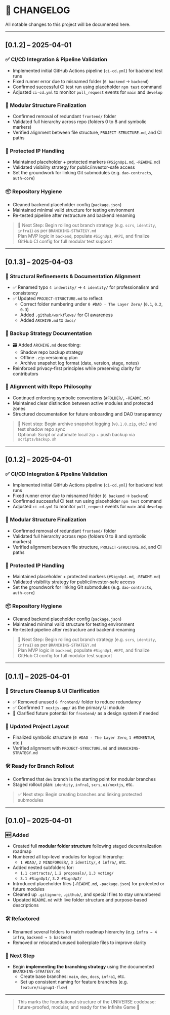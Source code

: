# 📜 CHANGELOG  
All notable changes to this project will be documented here.

---

## [0.1.2] – 2025-04-01

### ✅ CI/CD Integration & Pipeline Validation  
- Implemented initial GitHub Actions pipeline (`ci-cd.yml`) for backend test runs  
- Fixed runner error due to misnamed folder (`6 backend` → `backend`)  
- Confirmed successful CI test run using placeholder `npm test` command  
- Adjusted `ci-cd.yml` to monitor `pull_request` events for `main` and `develop`

### 📁 Modular Structure Finalization  
- Confirmed removal of redundant `frontend/` folder  
- Validated full hierarchy across repo (folders 0 to 8 and symbolic markers)  
- Verified alignment between file structure, `PROJECT-STRUCTURE.md`, and CI paths

### 🔐 Protected IP Handling  
- Maintained placeholder + protected markers (`#SignUp1.md`, `-README.md`)  
- Validated visibility strategy for public/investor-safe access  
- Set the groundwork for linking Git submodules (e.g. `dao-contracts`, `auth-core`)

### 📦 Repository Hygiene  
- Cleaned backend placeholder config (`package.json`)  
- Maintained minimal valid structure for testing environment  
- Re-tested pipeline after restructure and backend renaming

> 🚀 Next Step: Begin rolling out branch strategy (e.g. `scrs`, `identity`, `infra1`) as per `BRANCHING-STRATEGY.md`  
> Plan MVP logic in `backend`, populate `#SignUp1`, `#KPI`, and finalize GitHub CI config for full modular test support

---

## [0.1.3] – 2025-04-03

### 🧹 Structural Refinements & Documentation Alignment  
- ✅ Renamed typo `4 indentity/` → `4 identity/` for professionalism and consistency  
- ✅ Updated `PROJECT-STRUCTURE.md` to reflect:
  - Correct folder numbering under `0 #DAO - The Layer Zero/` (`0.1`, `0.2`, `0.3`)
  - Added `.github/workflows/` for CI awareness
  - Added `ARCHIVE.md` to `docs/`

### 📜 Backup Strategy Documentation  
- 🗃️ Added `ARCHIVE.md` describing:
  - Shadow repo backup strategy
  - Offline `.zip` versioning plan
  - Archive snapshot log format (date, version, stage, notes)
- Reinforced privacy-first principles while preserving clarity for contributors

### 🧭 Alignment with Repo Philosophy  
- Continued enforcing symbolic conventions (`#FOLDER/`, `-README.md`)  
- Maintained clear distinction between active modules and protected zones  
- Structured documentation for future onboarding and DAO transparency

> 🔄 Next step: Begin archive snapshot logging (`v0.1.0.zip`, etc.) and test shadow repo sync  
> Optional: Script or automate local zip + push backup via `scripts/backup.sh`

---

## [0.1.2] – 2025-04-01

### ✅ CI/CD Integration & Pipeline Validation  
- Implemented initial GitHub Actions pipeline (`ci-cd.yml`) for backend test runs  
- Fixed runner error due to misnamed folder (`6 backend` → `backend`)  
- Confirmed successful CI test run using placeholder `npm test` command  
- Adjusted `ci-cd.yml` to monitor `pull_request` events for `main` and `develop`

### 📁 Modular Structure Finalization  
- Confirmed removal of redundant `frontend/` folder  
- Validated full hierarchy across repo (folders 0 to 8 and symbolic markers)  
- Verified alignment between file structure, `PROJECT-STRUCTURE.md`, and CI paths

### 🔐 Protected IP Handling  
- Maintained placeholder + protected markers (`#SignUp1.md`, `-README.md`)  
- Validated visibility strategy for public/investor-safe access  
- Set the groundwork for linking Git submodules (e.g. `dao-contracts`, `auth-core`)

### 📦 Repository Hygiene  
- Cleaned backend placeholder config (`package.json`)  
- Maintained minimal valid structure for testing environment  
- Re-tested pipeline after restructure and backend renaming

> 🚀 Next Step: Begin rolling out branch strategy (e.g. `scrs`, `identity`, `infra1`) as per `BRANCHING-STRATEGY.md`  
> Plan MVP logic in `backend`, populate `#SignUp1`, `#KPI`, and finalize GitHub CI config for full modular test support

---

## [0.1.1] – 2025-04-01

### 🔨 Structure Cleanup & UI Clarification  
- ✅ Removed unused `6 frontend/` folder to reduce redundancy  
- ✅ Confirmed `7 nextjs-app/` as the primary UI module  
- 🧭 Clarified future potential for `frontend/` as a design system if needed

### 📂 Updated Project Layout  
- Finalized symbolic structure (`0 #DAO - The Layer Zero`, `1 #MOMENTUM`, etc.)  
- Verified alignment with `PROJECT-STRUCTURE.md` and `BRANCHING-STRATEGY.md`

### 🛠 Ready for Branch Rollout  
- Confirmed that `dev` branch is the starting point for modular branches  
- Staged rollout plan: `identity`, `infra1`, `scrs`, `ui/nextjs`, etc.

> ✅ Next step: Begin creating branches and linking protected submodules

---

## [0.1.0] – 2025-04-01

### 🆕 Added  
- Created full **modular folder structure** following staged decentralization roadmap  
- Numbered all top-level modules for logical hierarchy:  
  - `1 #DAO/`, `2 MINDFORGER/`, `3 identity/`, `4 infra/`, etc.  
- Added nested subfolders for:  
  - `1.1 contracts/`, `1.2 proposals/`, `1.3 voting/`  
  - `3.1 #SignUp1/`, `3.2 #SignUp2/`  
- Introduced placeholder files (`-README.md`, `-package.json`) for protected or future modules  
- Cleaned up `.gitignore`, `.github/`, and special files to stay unnumbered  
- Updated `README.md` with live folder structure and purpose-based descriptions

### 🛠️ Refactored  
- Renamed several folders to match roadmap hierarchy (e.g. `infra → 4 infra`, `backend → 5 backend`)  
- Removed or relocated unused boilerplate files to improve clarity

### 🧭 Next Step  
- Begin **implementing the branching strategy** using the documented `BRANCHING-STRATEGY.md`  
  - Create base branches: `main`, `dev`, `docs`, `infra1`, etc.  
  - Set up consistent naming for feature branches (e.g. `feature/signup1-flow`)

---

> This marks the foundational structure of the UNIVERSE codebase:  
> future-proofed, modular, and ready for the Infinite Game 🌌

